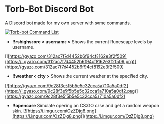 # Torb-Bot Discord Bot

A Discord bot made for my own server with some commands.
  
[![Torb-bot Command List](https://i.gyazo.com/9df5c8f8a64c571bf9fe07c58b1b02ce.png)](https://gyazo.com/9df5c8f8a64c571bf9fe07c58b1b02ce)

* **!!rshighscore < username >**
Shows the current Runescape levels by username.

[![https://gyazo.com/312ac7f7d4452b6f94cf8162e3f2f509](https://i.gyazo.com/312ac7f7d4452b6f94cf8162e3f2f509.png)](https://gyazo.com/312ac7f7d4452b6f94cf8162e3f2f509)


* **!!weather < city >**
Shows the current weather at the specified city.

[![https://gyazo.com/9c28f3e5f5b5e5c32cca5a710a5a0df2](https://i.gyazo.com/9c28f3e5f5b5e5c32cca5a710a5a0df2.png)](https://gyazo.com/9c28f3e5f5b5e5c32cca5a710a5a0df2)

* **!!opencase**
Simulate opening an CS:GO case and get a random weapon skin.
[![https://i.imgur.com/OzZDjg8.png](https://i.imgur.com/OzZDjg8.png)](https://i.imgur.com/OzZDjg8.png)
